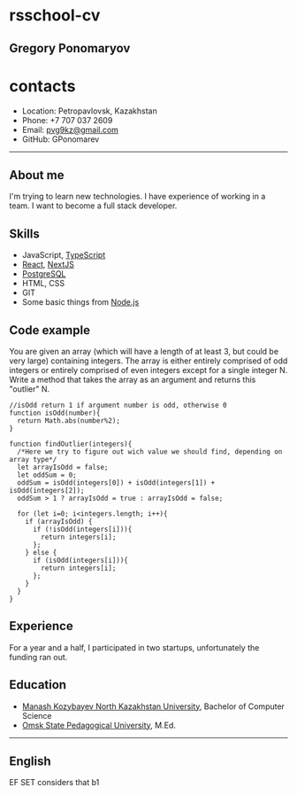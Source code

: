 # rsschool-cv
## Gregory Ponomaryov

# contacts
+ Location: Petropavlovsk, Kazakhstan
+ Phone: +7 707 037 2609
+ Email: pvg9kz@gmail.com
+ GitHub: GPonomarev
---
## About me
I'm trying to learn new technologies. I have experience of working in a team. I want to become a full stack developer.
## Skills
+ JavaScript, [TypeScript](https://www.typescriptlang.org/docs/)
+ [React](https://reactjs.org/docs/getting-started.html), [NextJS](https://nextjs.org/docs)
+ [PostgreSQL](https://www.postgresql.org/docs/current/index.html)
+ HTML, CSS
+ GIT
+ Some basic things from [Node.js](https://nodejs.org/en/docs/)
## Code example
You are given an array (which will have a length of at least 3, but could be very large) containing integers. The array is either entirely comprised of odd integers or entirely comprised of even integers except for a single integer N. Write a method that takes the array as an argument and returns this "outlier" N.

```
//isOdd return 1 if argument number is odd, otherwise 0
function isOdd(number){
  return Math.abs(number%2);
}

function findOutlier(integers){
  /*Here we try to figure out wich value we should find, depending on array type*/
  let arrayIsOdd = false;
  let oddSum = 0;
  oddSum = isOdd(integers[0]) + isOdd(integers[1]) + isOdd(integers[2]);
  oddSum > 1 ? arrayIsOdd = true : arrayIsOdd = false;
  
  for (let i=0; i<integers.length; i++){
    if (arrayIsOdd) {
      if (!isOdd(integers[i])){
        return integers[i];
      };
    } else {
      if (isOdd(integers[i])){
        return integers[i];
      };
    }
  }
}
```
## Experience
For a year and a half, I participated in two startups, unfortunately the funding ran out.
## Education
+ [Manash Kozybayev North Kazakhstan University](http://nku.edu.kz/), Bachelor of Computer Science
+ [Omsk State Pedagogical University](https://omgpu.ru/en/),
M.Ed.
---
## English
EF SET considers that b1
